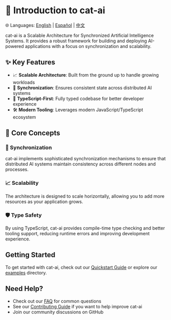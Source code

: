 # 👋 Introduction to cat-ai

🌐 Languages: [English](./Introduction.md) | [Español](./es/Introduction.md) | [中文](./zh/Introduction.md)

cat-ai is a Scalable Architecture for Synchronized Artificial Intelligence Systems. It provides a robust framework for building and deploying AI-powered applications with a focus on synchronization and scalability.

## ✨ Key Features

- 📈 **Scalable Architecture**: Built from the ground up to handle growing workloads
- 🔄 **Synchronization**: Ensures consistent state across distributed AI systems
- 📝 **TypeScript-First**: Fully typed codebase for better developer experience
- 🛠️ **Modern Tooling**: Leverages modern JavaScript/TypeScript ecosystem

## 🎯 Core Concepts

### 🔄 Synchronization

cat-ai implements sophisticated synchronization mechanisms to ensure that distributed AI systems maintain consistency across different nodes and processes.

### 📈 Scalability

The architecture is designed to scale horizontally, allowing you to add more resources as your application grows.

### 🛡️ Type Safety

By using TypeScript, cat-ai provides compile-time type checking and better tooling support, reducing runtime errors and improving development experience.

## Getting Started

To get started with cat-ai, check out our [Quickstart Guide](./Quickstart.md) or explore our [examples](https://github.com/chainartificialtechnologies/cat-ai/tree/main/examples) directory.

## Need Help?

- Check out our [FAQ](./FAQ.md) for common questions
- See our [Contributing Guide](./Contributing.md) if you want to help improve cat-ai
- Join our community discussions on GitHub
